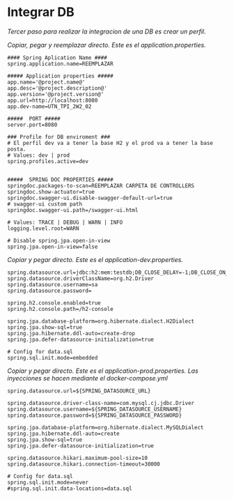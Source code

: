 # Integrar DB

<p>
    <em>Tercer paso para realizar la integracion de una DB es crear un perfil.</em>
</p>


<em>Copiar, pegar y reemplazar directo. Este es el application.properties.</em>
```properties
#### Spring Aplication Name ####
spring.application.name=REEMPLAZAR

##### Application properties #####
app.name='@project.name@'
app.desc='@project.description@'
app.version='@project.version@'
app.url=http://localhost:8080
app.dev-name=UTN_TPI_2W2_02

#####  PORT #####
server.port=8080

### Profile for DB enviroment ###
# El perfil dev va a tener la base H2 y el prod va a tener la base posta.
# Values: dev | prod
spring.profiles.active=dev


#####  SPRING DOC PROPERTIES #####
springdoc.packages-to-scan=REEMPLAZAR CARPETA DE CONTROLLERS
springdoc.show-actuator=true
springdoc.swagger-ui.disable-swagger-default-url=true
# swagger-ui custom path
springdoc.swagger-ui.path=/swagger-ui.html

# Values: TRACE | DEBUG | WARN | INFO
logging.level.root=WARN

# Disable spring.jpa.open-in-view
spring.jpa.open-in-view=false
```

<em>Copiar y pegar directo. Este es el application-dev.properties.</em>
```properties
spring.datasource.url=jdbc:h2:mem:testdb;DB_CLOSE_DELAY=-1;DB_CLOSE_ON_EXIT=FALSE
spring.datasource.driverClassName=org.h2.Driver
spring.datasource.username=sa
spring.datasource.password=

spring.h2.console.enabled=true
spring.h2.console.path=/h2-console

spring.jpa.database-platform=org.hibernate.dialect.H2Dialect
spring.jpa.show-sql=true
spring.jpa.hibernate.ddl-auto=create-drop
spring.jpa.defer-datasource-initialization=true

# Config for data.sql
spring.sql.init.mode=embedded
```

<em>Copiar y pegar directo. Este es el application-prod.properties. Las inyecciones se hacen mediante el docker-compose.yml</em>
```properties
spring.datasource.url=${SPRING_DATASOURCE_URL}

spring.datasource.driver-class-name=com.mysql.cj.jdbc.Driver
spring.datasource.username=${SPRING_DATASOURCE_USERNAME}
spring.datasource.password=${SPRING_DATASOURCE_PASSWORD}

spring.jpa.database-platform=org.hibernate.dialect.MySQLDialect
spring.jpa.hibernate.ddl-auto=create
spring.jpa.show-sql=true
spring.jpa.defer-datasource-initialization=true

spring.datasource.hikari.maximum-pool-size=10
spring.datasource.hikari.connection-timeout=30000

# Config for data.sql
spring.sql.init.mode=never
#spring.sql.init.data-locations=data.sql

```
